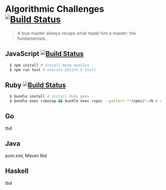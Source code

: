# Algorithmic Challenges [![Build Status](https://travis-ci.org/togiberlin/algorithmic_challenges.svg?branch=master)](https://travis-ci.org/togiberlin/algorithmic_challenges)

> A true master always recaps what made him a master: the fundamentals.

## JavaScript [![Build Status](https://travis-matrix-badges.herokuapp.com/repos/togiberlin/algorithmic_challenges/branches/master/1)](https://travis-ci.org/togiberlin/algorithmic_challenges)
```bash
  $ npm install # install Node modules
  $ npm run test # execute ESLint & tests
```

## Ruby [![Build Status](https://travis-matrix-badges.herokuapp.com/repos/togiberlin/algorithmic_challenges/branches/master/2)](https://travis-ci.org/togiberlin/algorithmic_challenges)
```bash
  $ bundle install # install Ruby gems
  $ bundle exec rubocop && bundle exec rspec --pattern **/spec/*.rb # execute Rubocop & tests
```

## Go
tbd

## Java
pom.xml, Maven tbd

## Haskell
tbd
